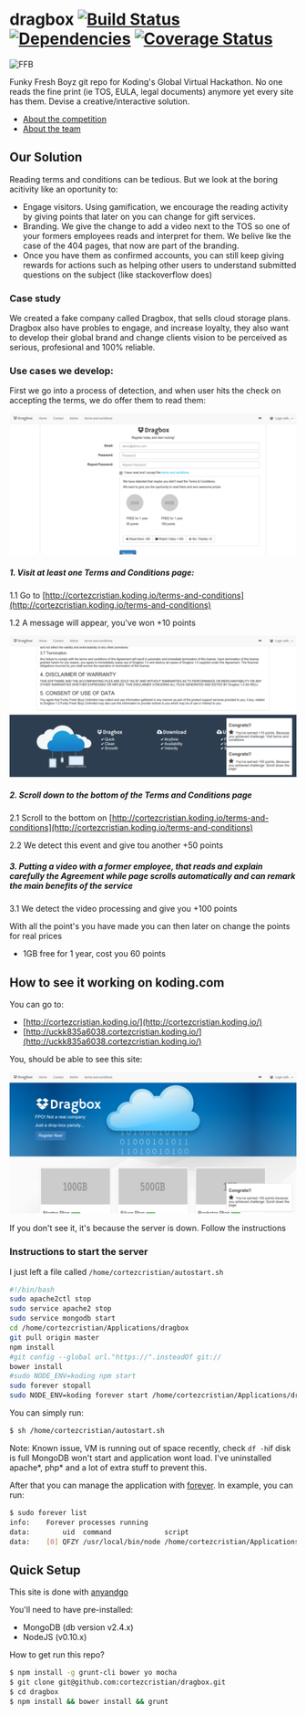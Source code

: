 
dragbox [![Build Status](https://travis-ci.org/cortezcristian/dragbox.svg)](https://travis-ci.org/cortezcristian/dragbox) [![Dependencies](https://david-dm.org/cortezcristian/dragbox.png)](https://david-dm.org/cortezcristian/dragbox) [![Coverage Status](https://img.shields.io/coveralls/cortezcristian/dragbox.svg)](https://coveralls.io/r/cortezcristian/dragbox)
===========================

![FFB](http://moviesmedia.ign.com/movies/image/article/784/784153/kios-jamie1_1177708841.jpg)

Funky Fresh Boyz git repo for Koding's Global Virtual Hackathon. No one reads the fine print (ie TOS, EULA, legal documents) anymore yet every site has them. Devise a creative/interactive solution.

- [About the competition](https://koding.com/Hackathon)
- [About the team](https://github.com/koding/global.hackathon/blob/master/Teams/FunkyFreshBoyz/ABOUT.md)

## Our Solution

Reading terms and conditions can be tedious. But we look at the boring acitivity like an oportunity to:

- Engage visitors. Using gamification, we encourage the reading activity by giving points that later on you can change for gift services.
- Branding. We give the change to add a video next to the TOS so one of your formers employees reads and interpret for them. We belive lke the case of the 404 pages, that now are part of the branding.
- Once you have them as confirmed accounts, you can still keep giving rewards for actions such as helping other users to understand submitted questions on the subject (like stackoverflow does)

### Case study

We created a fake company called Dragbox, that sells cloud storage plans. Dragbox also have probles to engage, and increase loyalty, they also want to develop their global brand and change clients vision to be perceived as serious, profesional and 100% reliable.

### Use cases we develop:

First we go into a process of detection, and when user hits the check on accepting the terms, we do offer them to read them:

![DragBox](https://raw.githubusercontent.com/cortezcristian/dragbox/master/pics/drag-box-detection.png)


##### 1. Visit at least one Terms and Conditions page:

1.1 Go to [http://cortezcristian.koding.io/terms-and-conditions](http://cortezcristian.koding.io/terms-and-conditions)

1.2 A message will appear, you've won +10 points

![DragBox Earn](https://raw.githubusercontent.com/cortezcristian/dragbox/master/pics/drag-box-earn-60.png)

##### 2. Scroll down to the bottom of the Terms and Conditions page

2.1 Scroll to the bottom on [http://cortezcristian.koding.io/terms-and-conditions](http://cortezcristian.koding.io/terms-and-conditions) 

2.2 We detect this event and give tou another +50 points

##### 3. Putting a video with a former employee, that reads and explain carefully the Agreement while page scrolls automatically and can remark the main benefits of the service

3.1 We detect the video processing and give you +100 points

With all the point's you have made you can then later on change the points for real prices
- 1GB free for 1 year, cost you 60 points

## How to see it working on koding.com

You can go to:
- [http://cortezcristian.koding.io/](http://cortezcristian.koding.io/)
- [http://uckk835a6038.cortezcristian.koding.io/](http://uckk835a6038.cortezcristian.koding.io/)

You, should be able to see this site:

![DragBox](https://raw.githubusercontent.com/cortezcristian/dragbox/master/pics/drag-box-home.png)

If you don't see it, it's because the server is down. Follow the instructions

### Instructions to start the server

I just left a file called `/home/cortezcristian/autostart.sh`

```bash
#!/bin/bash
sudo apache2ctl stop
sudo service apache2 stop
sudo service mongodb start
cd /home/cortezcristian/Applications/dragbox
git pull origin master
npm install
#git config --global url."https://".insteadOf git://
bower install
#sudo NODE_ENV=koding npm start
sudo forever stopall
sudo NODE_ENV=koding forever start /home/cortezcristian/Applications/dragbox/bin/www 

```

You can simply run:
```bash
$ sh /home/cortezcristian/autostart.sh
```

Note: Known issue, VM is running out of space recently, check `df -h`if disk is full MongoDB won't start and application wont load. I've uninstalled apache*, php* and a lot of extra stuff to prevent this.

After that you can manage the application with [forever](https://github.com/nodejitsu/forever). In example, you can run:
```bash
$ sudo forever list
info:    Forever processes running
data:        uid  command             script                                            forever pid   id logfile                                uptime      
data:    [0] QFZY /usr/local/bin/node /home/cortezcristian/Applications/dragbox/bin/www 11654   11656    /home/cortezcristian/.forever/QFZY.log 0:0:0:5.573
```

## Quick Setup

This site is done with [anyandgo](https://github.com/cortezcristian/anyandgo)

You'll need to have pre-installed:

- MongoDB (db version v2.4.x)
- NodeJS (v0.10.x)

How to get run this repo?

```bash
$ npm install -g grunt-cli bower yo mocha
$ git clone git@github.com:cortezcristian/dragbox.git
$ cd dragbox
$ npm install && bower install && grunt
```

